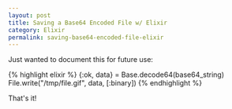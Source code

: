```yaml
---
layout: post
title: Saving a Base64 Encoded File w/ Elixir
category: Elixir
permalink: saving-base64-encoded-file-elixir
---
```


Just wanted to document this for future use:

{% highlight elixir %}
{:ok, data} = Base.decode64(base64_string)
File.write("/tmp/file.gif", data, [:binary])
{% endhighlight %}

That's it!
